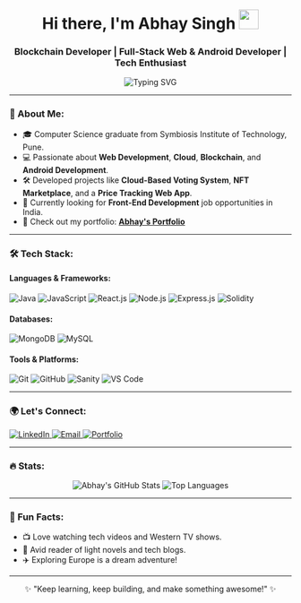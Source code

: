 <h1 align="center">Hi there, I'm Abhay Singh <img src="https://media.giphy.com/media/hvRJCLFzcasrR4ia7z/giphy.gif" width="35"></h1>
<h3 align="center">Blockchain Developer | Full-Stack Web & Android Developer | Tech Enthusiast</h3>

<p align="center">
  <img src="https://readme-typing-svg.herokuapp.com?font=Fira+Code&weight=600&size=22&pause=1000&color=2FF79D&width=435&lines=Welcome+to+my+GitHub!;Always+learning+something+new!;Building+cool+stuff+everyday!" alt="Typing SVG" />
</p>

---

### 🌟 About Me:

- 🎓 Computer Science graduate from Symbiosis Institute of Technology, Pune.
- 💻 Passionate about **Web Development**, **Cloud**, **Blockchain**, and **Android Development**.
- 🛠️ Developed projects like **Cloud-Based Voting System**, **NFT Marketplace**, and a **Price Tracking Web App**.
- 🚀 Currently looking for **Front-End Development** job opportunities in India.
- 📝 Check out my portfolio: **[Abhay's Portfolio](https://your-portfolio-link.com)**

---

### 🛠️ Tech Stack:

#### Languages & Frameworks:
<p align="left">
  <img src="https://img.shields.io/badge/Java-007396?style=for-the-badge&logo=java&logoColor=white" alt="Java" />
  <img src="https://img.shields.io/badge/JavaScript-F7DF1E?style=for-the-badge&logo=javascript&logoColor=black" alt="JavaScript" />
  <img src="https://img.shields.io/badge/React-61DAFB?style=for-the-badge&logo=react&logoColor=black" alt="React.js" />
  <img src="https://img.shields.io/badge/Node.js-339933?style=for-the-badge&logo=nodedotjs&logoColor=white" alt="Node.js" />
  <img src="https://img.shields.io/badge/Express-000000?style=for-the-badge&logo=express&logoColor=white" alt="Express.js" />
  <img src="https://img.shields.io/badge/Solidity-363636?style=for-the-badge&logo=ethereum&logoColor=white" alt="Solidity" />
</p>

#### Databases:
<p align="left">
  <img src="https://img.shields.io/badge/MongoDB-47A248?style=for-the-badge&logo=mongodb&logoColor=white" alt="MongoDB" />
  <img src="https://img.shields.io/badge/MySQL-4479A1?style=for-the-badge&logo=mysql&logoColor=white" alt="MySQL" />
</p>

#### Tools & Platforms:
<p align="left">
  <img src="https://img.shields.io/badge/Git-F05032?style=for-the-badge&logo=git&logoColor=white" alt="Git" />
  <img src="https://img.shields.io/badge/GitHub-181717?style=for-the-badge&logo=github&logoColor=white" alt="GitHub" />
  <img src="https://img.shields.io/badge/Sanity-FA292A?style=for-the-badge&logo=sanity&logoColor=white" alt="Sanity" />
  <img src="https://img.shields.io/badge/VS%20Code-007ACC?style=for-the-badge&logo=visualstudiocode&logoColor=white" alt="VS Code" />
</p>

---

### 🌍 Let's Connect:

<p align="left">
  <a href="https://www.linkedin.com/in/abhay-singh-123456/">
    <img src="https://img.shields.io/badge/LinkedIn-0A66C2?style=for-the-badge&logo=linkedin&logoColor=white" alt="LinkedIn" />
  </a>
  <a href="mailto:your-email@example.com">
    <img src="https://img.shields.io/badge/Email-D14836?style=for-the-badge&logo=gmail&logoColor=white" alt="Email" />
  </a>
  <a href="https://your-github-link.github.io/">
    <img src="https://img.shields.io/badge/Portfolio-2C2E3B?style=for-the-badge&logo=aboutdotme&logoColor=white" alt="Portfolio" />
  </a>
</p>

---

### 🔥 Stats:

<p align="center">
  <img src="https://github-readme-stats.vercel.app/api?username=your-github-username&show_icons=true&theme=radical" alt="Abhay's GitHub Stats" />
  <img src="https://github-readme-stats.vercel.app/api/top-langs/?username=your-github-username&layout=compact&theme=radical" alt="Top Languages" />
</p>

---

### 🎯 Fun Facts:

- 📺 Love watching tech videos and Western TV shows.
- 📖 Avid reader of light novels and tech blogs.
- ✈️ Exploring Europe is a dream adventure!

---

<p align="center">✨ "Keep learning, keep building, and make something awesome!" ✨</p>
